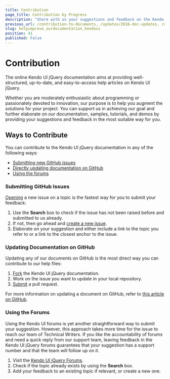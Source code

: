 ```yaml
---
title: Contribution
page_title: Contribution by Progress
description: "Share with us your suggestions and feedback on the Kendo UI jQuery documentation to make it even better."
previous_url: /contribution-to-documents, /updates/2016-doc-updates, /updates/2017-doc-updates, /updates/contribution-to-documents, /backwards-compatibility/contribution-to-documents
slug: helpimprove_ourdocumentation_kendoui
position: 41
published: False
---
```


# Contribution

The online Kendo UI jQuery documentation aims at providing well-structured, up-to-date, and easy-to-access help articles on Kendo UI jQuery.

Whether you are moderately enthusiastic about programming or passionately devoted to innovation, our purpose is to help you augment the solutions for your project. You can support us in achieving our goal and further elaborate on our documentation, samples, tutorials, and demos by providing your suggestions and feedback in the most suitable way for you.

## Ways to Contribute

You can contribute to the Kendo UI jQuery documentation in any of the following ways:

* [Submitting new GitHub issues](#submitting-github-issues)
* [Directly updating documentation on GitHub](#updating-documentation-on-github)
* [Using the forums](#using-the-forums)

### Submitting GitHub Issues

[Opening](https://github.com/telerik/kendo-ui-core/issues) a new issue on a topic is the fastest way for you to submit your feedback:

1. Use the **Search** box to check if the issue has not been raised before and submitted to us already.
1. If not, then go ahead and [create a new issue](https://help.github.com/articles/creating-an-issue/).
1. Elaborate on your suggestion and either include a link to the topic you refer to or a link to the closest anchor to the issue.

### Updating Documentation on GitHub

Updating any of our documents on GitHub is the most direct way you can contribute to our help files:

1. [Fork](https://help.github.com/articles/fork-a-repo/) the Kendo UI jQuery documentation.
1. Work on the issue you want to update in your local repository.
1. [Submit](https://help.github.com/articles/using-pull-requests/) a pull request.

For more information on updating a document on GitHub, refer to [this article on GitHub](https://github.com/telerik/kendo-ui-core/tree/master/docs#contributing).

### Using the Forums

Using the Kendo UI forums is yet another straightforward way to submit your suggestion. However, this approach takes more time for the issue to reach our team of Technical Writers. If you like the accountability of forums and need a quick reply from our support team, leaving feedback in the Kendo UI jQuery forums guarantees that your suggestion has a support number and that the team will follow up on it.

1. Visit the [Kendo UI jQuery Forums](https://www.telerik.com/forums/kendo-ui).
1. Check if the topic already exists by using the **Search** box.
1. Add your feedback to an existing topic if relevant, or create a new one.
